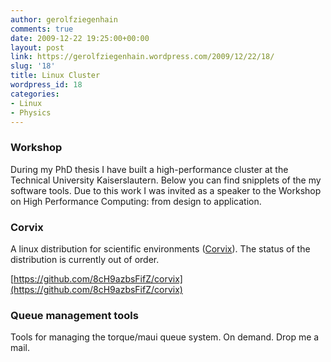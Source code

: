 ```yaml
---
author: gerolfziegenhain
comments: true
date: 2009-12-22 19:25:00+00:00
layout: post
link: https://gerolfziegenhain.wordpress.com/2009/12/22/18/
slug: '18'
title: Linux Cluster
wordpress_id: 18
categories:
- Linux
- Physics
---
```


### Workshop


During my PhD thesis I have built a high-performance cluster at the Technical University
Kaiserslautern. Below you can find snipplets of the my software tools. Due to this work I was invited as a speaker to the Workshop on High Performance Computing: from design to application.




### Corvix


A linux distribution for scientific environments ([Corvix](http://merapi.physik.uni-kl.de/~wiki/doku.php?id=corvix)). The status of the distribution is currently out of order. 

[https://github.com/8cH9azbsFifZ/corvix](https://github.com/8cH9azbsFifZ/corvix)




### Queue management tools


Tools for managing the torque/maui queue system. On demand. Drop me a mail.







